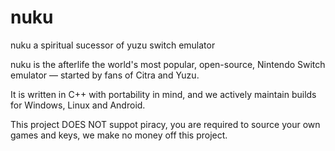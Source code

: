 # nuku
nuku a spiritual sucessor of yuzu switch emulator

nuku is the afterlife the world's most popular, open-source, Nintendo Switch emulator — started by fans of Citra and Yuzu.

It is written in C++ with portability in mind, and we actively maintain builds for Windows, Linux and Android.


This project DOES NOT suppot piracy, you are required to source your own games and keys, we make no money off this project.
